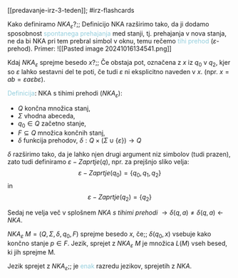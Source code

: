 [[predavanje-irz-3-teden]]; #irz-flashcards 

Kako definiramo $NKA_\varepsilon$?;; Definicijo NKA razširimo tako, da ji dodamo sposobnost <font color="#92cddc">spontanega prehajanja</font> med stanji, tj. prehajanja v nova stanja, ne da bi NKA pri tem prebral simbol v oknu, temu rečemo <font color="#92cddc">tihi prehod</font> ($\varepsilon$-prehod). Primer: ![[Pasted image 20241016134541.png]]
<!--SR:!2024-11-01,9,250-->
Kdaj $NKA_\varepsilon$ sprejme besedo $x$?;; Če obstaja pot, označena z $x$ iz $q_0$ v $q_2$, kjer so $\varepsilon$ lahko sestavni del te poti, če tudi $\varepsilon$ ni eksplicitno naveden v $x$. (npr. $x = ab = \varepsilon a \varepsilon b \varepsilon$).
<!--SR:!2024-11-01,9,250-->

<font color="#92cddc">Definicija</font>: NKA s tihimi prehodi ($NKA_\varepsilon$):
- $Q$ končna množica stanj,
- $\Sigma$ vhodna abeceda,
- $q_0 \in Q$ začetno stanje,
- $F \subseteq Q$ množica končnih stanj,
- $\delta$ funkcija prehodov, $\delta : Q \times (\Sigma \cup \{\varepsilon\}) \rightarrow Q$

$\delta$ razširimo tako, da je lahko njen drugi argument niz simbolov (tudi prazen), zato tudi definiramo $\varepsilon - Zaprtje(q)$, npr. za prejšnjo sliko velja: $$\varepsilon - Zaprtje(q_0) = \{q_0, q_1, q_2\}$$ in $$\varepsilon - Zaprtje(q_2) = \{q_2\}$$

Sedaj ne velja več v splošnem $NKA \ s \ tihimi\ prehodi \ \rightarrow \delta(q,a) \neq \delta(q,a) \leftarrow NKA$.

$NKA_\varepsilon \ M = (Q, \Sigma, \delta, q_0, F)$ sprejme besedo $x$, če;; $\delta(q_0, x)$ vsebuje kako končno stanje $p \in F$. Jezik, sprejet z $NKA_\varepsilon \ M$ je množica $L(M)$ vseh besed, ki jih sprejme M.
<!--SR:!2024-11-01,9,250-->

Jezik sprejet z $NKA_\varepsilon$;; je <font color="#92cddc">enak</font> razredu jezikov, sprejetih z $NKA$.
<!--SR:!2024-10-24,3,250-->
 